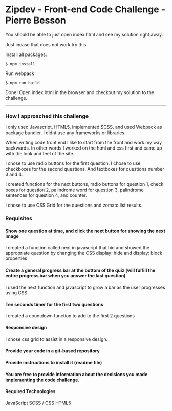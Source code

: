 # Zipdev - Front-end Code Challenge - Pierre Besson

You should be able to just open index.html and see my solution right away.

Just incase that does not work try this.


Install all packages:
```
$ npm install
```

Run webpack
```
$ npm run build
```

Done! Open index.html in the browser and checkout my solution to the challenge.

----

### How I approached this challenge

I only used Javascript, HTML5, implemented SCSS, and used Webpack as package bundler. I didnt use any frameworks or libraries.

When writing code front end I like to start from the front and work my way backwards. In other words I worked on the html and css first and came up with the look and feel of the site. 

I chose to use radio buttons for the first question. I chose to use checkboxes for the second questions. And textboxes for questions number 3 and 4. 

I created functions for the next buttons, radio buttons for question 1, check boxes for question 2, palindrome word for question 3, palindrome sentences for question 4, and counter.

I chose to use CSS Grid for the questions and zomato list results.

### Requisites

#### Show one question at time, and click the next button for showing the next image

I created a function called next in javascript that hid and showed the appropriate question by changing the CSS display: hide and display: block properties

#### Create a general progress bar at the bottom of the quiz (will fulfill the entire progress bar when you answer the last question)

I used the next function and javascript to grow a bar as the user progresses using CSS.

#### Ten seconds timer for the first two questions

I created a countdown function to add to the first 2 questions

#### Responsive design

I chose css grid to assist in a responsive design.

#### Provide your code in a git-based repository
#### Provide instructions to install it (readme file)
#### You are free to provide information about the decisions you made implementing the code challenge.

#### Required Technologies

JavaScript
SCSS / CSS
HTML5

